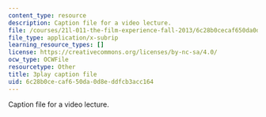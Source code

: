 ```yaml
---
content_type: resource
description: Caption file for a video lecture.
file: /courses/21l-011-the-film-experience-fall-2013/6c28b0cecaf650da0d8eddfcb3acc164_lbtrbE_kK_Q.srt
file_type: application/x-subrip
learning_resource_types: []
license: https://creativecommons.org/licenses/by-nc-sa/4.0/
ocw_type: OCWFile
resourcetype: Other
title: 3play caption file
uid: 6c28b0ce-caf6-50da-0d8e-ddfcb3acc164
---
```

Caption file for a video lecture.